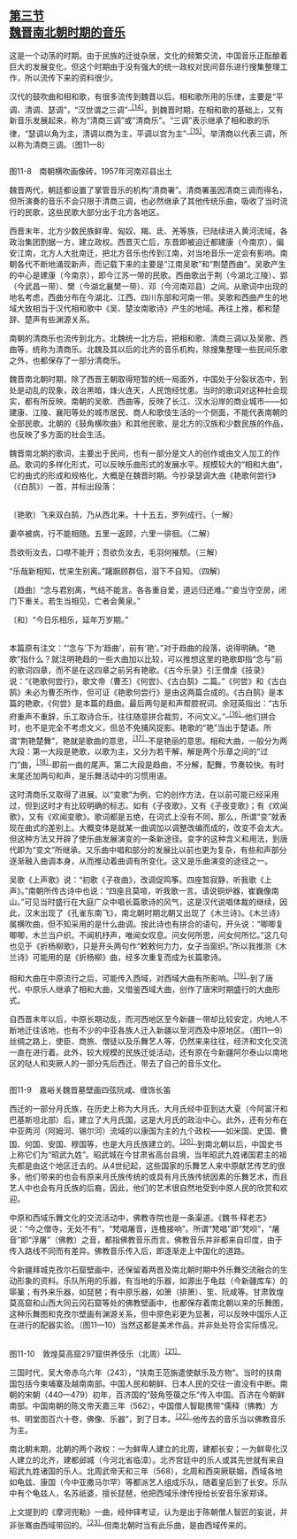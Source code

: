 <?xml version='1.0' encoding='utf-8'?>
<html xmlns="http://www.w3.org/1999/xhtml">
  <head>
    <title>中国古代文化史（插图本）（上下）</title>
    <link href="page-template.xpgt" rel="stylesheet" type="application/vnd.adobe-page-template+xml"/>
    <meta http-equiv="Content-Type" content="text/html; charset=utf-8"/>
  <link href="../stylesheet.css" rel="stylesheet" type="text/css"/>
<link href="../page_styles.css" rel="stylesheet" type="text/css"/>
</head>
  <body class="calibre">
<div class="calibre1" id="chapter11">
<h2 class="left" id="sec63"><a class="calibre29" href="part0003.html#s63">第三节<br class="calibre27"/>魏晋南北朝时期的音乐</a></h2>
<p class="indent">这是一个动荡的时期。由于民族的迁徙杂居，文化的频繁交流，中国音乐正酝酿着巨大的发展变化，但这个时期由于没有强大的统一政权对民间音乐进行搜集整理工作，所以流传下来的资料很少。</p>
<p class="indent">汉代的鼓吹曲和相和歌，有很多流传到魏晋以后。相和歌所用的乐律，主要<a id="page497"></a>是“平调、清调、瑟调”，“汉世谓之三调”<sup class="calibre33"><a href="part0081.html#fn485" id="fnref485">［14］</a></sup>。到魏晋时期，在相和歌的基础上，又有新音乐发展起来，称为“清商三调”或“清商乐”。“三调”表示继承了相和歌的乐律，“瑟调以角为主，清调以商为主，平调以宫为主”<sup class="calibre33"><a href="part0081.html#fn486" id="fnref486">［15］</a></sup>。举清商以代表三调，所以称为清商三调。（图11—8）</p>
<div class="image">
<p class="center"><img alt="" class="calibre239" src="../images/00726.jpeg"/></p>
<p class="caption">图11-8　南朝横吹画像砖，1957年河南邓县出土</p>
</div>
<p class="indent">魏晋两代，朝廷都设置了掌管音乐的机构“清商署”。清商署虽因清商三调而得名，但所演奏的音乐不会只限于清商三调，也必然继承了其他传统乐曲，吸收了当时流行的民歌，这些民歌大部分出于北方各地区。</p>
<p class="indent">西晋末年，北方少数民族鲜卑、匈奴、羯、氐、羌等族，已陆续进入黄河流域，各政治集团割据一方，建立政权。西晋灭亡后，东晋即被迫迁都建康（今南京），偏安江南，北方人大批南迁，把北方音乐也传到江南，对当地音乐一定会有影响。南朝各代不断地涌现新声，而记载下来的主要是“江南吴歌”和“荆楚西曲”。吴歌产生的中心是建康（今南京），即今江苏一带的民歌。西曲歌出于荆（今湖北江陵）、郢（今武昌一带）、樊（今湖北襄樊一带）、邓（今河南邓县）之间。从歌词中出现的地名考虑，西曲分布在今湖北、江西、四川东部和河南一带。吴歌和西曲产生的地域大致相当于汉代相和歌中《吴、楚汝南歌诗》产生的地域。再往上推，都和楚辞、楚声有些渊源关系。</p>
<p class="indent">南朝的清商乐也流传到北方。北魏统一北方后，把相和歌、清商三调以及吴歌、西曲等，统称为清商乐。北魏及其以后的北齐的音乐机构，除搜集整理一些民间乐歌之外，也都保存了一部分清商乐。</p>
<p class="indent">魏晋南北朝时期，除了西晋王朝取得短暂的统一局面外，中国处于分裂状态中，到处是动乱的现象，政治黑暗，烽火连天，人民饱经忧患。当时的歌词对这种社会现实，都有所反映。南朝的吴歌、西曲等，反映了长江、汉水沿岸的商业城市——如建康、江陵、襄阳等处的城市居民、商人和歌伎生活的一个侧面，不能代表南朝的全部民歌。北朝的《鼓角横吹曲》和其他民歌，是北方的汉族和少数民族的作品，也反映了多方面的社会生活。</p>
<p class="indent">魏晋南北朝的歌词，主要出于民间，也有一部分是文人的创作或由文人加工的作品。歌词的多样化形式，可以反映乐曲形式的发展水平。规模较大的“相和大曲”，它的曲式的形成和规格化，大概是在魏晋时期。今抄录瑟调大曲《艳歌何尝行》（《白鹄》）一首，并标出段落：<br class="calibre1"/><br class="calibre1"/></p>
<p class="indent"><a id="page498"></a>〔艳歌〕飞来双白鹄，乃从西北来。十十五五，罗列成行。（一解）</p>
<p class="indent">妻卒被病，行不能相随。五里一返顾，六里一徘徊。（二解）</p>
<p class="indent">吾欲衔汝去，口噤不能开；吾欲负汝去，毛羽何摧颓。（三解）</p>
<p class="indent">“乐哉新相知，忧来生别离。”躇蹰顾群侣，泪下不自知。（四解）</p>
<p class="indent">〔趋曲〕“念与君别离，气结不能言。各各重自爱，道远归还难。”“妾当守空房，闭门下重关。若生当相见，亡者会黄泉。”</p>
<p class="indent">〔和〕“今日乐相乐，延年万岁期。”<br class="calibre1"/><br class="calibre1"/></p>
<p class="noindent">本篇原有注文：“‘念与’下为‘趋曲’，前有‘艳’。”对于趋曲的段落，说得明确。“艳歌”指什么？就注明艳趋的一些大曲加以比较，可以推想这里的艳歌即指“念与”前的歌词四章，而不是在这四章之前另有艳歌。《古今乐录》引王僧虔《技录》说：“《艳歌何尝行》，歌文帝（曹丕）《何尝》、《古白鹄》二篇。”《何尝》和《古白鹄》未必为曹丕所作，但可证《艳歌何尝行》是由这两篇合成的。《古白鹄》是本篇的艳歌，《何尝》是本篇的趋曲。最后两句是和声帮腔祝词。余冠英指出：“古乐府重声不重辞，乐工取诗合乐，往往随意拼合裁剪，不问文义。”<sup class="calibre33"><a href="part0081.html#fn487" id="fnref487">［16］</a></sup>他们拼合时，也不是完全不考虑文义，但总不免捕风捉影。艳歌的“艳”当出于楚语。所谓“荆艳楚舞”，艳就是歌曲的意思，<sup class="calibre33"><a href="part0081.html#fn488" id="fnref488">［17］</a></sup>不是艳丽的意思。相和大曲，一般分为两大段：第一大段是艳歌，以歌为主，又分为若干解，解是两个乐章之间的“过门”曲，<sup class="calibre33"><a href="part0081.html#fn489" id="fnref489">［18］</a></sup>即前一曲的尾声。第二大段是趋曲，不分解，配舞，节奏较快。有时末尾还加两句和声，是乐舞活动中的习惯用语。</p>
<p class="indent">这时清商乐又取得了进展。以“变歌”为例，它的创作方法，在以前可能已经采用过，但到这时才有比较明确的标志。如有《子夜歌》，又有《子夜变歌》；有《欢闻歌》，又有《欢闻变歌》。歌词都是五绝，在词式上没有不同，那么，所谓“变”就表现在曲式的差别上。大概变体是就某一曲调加以调整改编而成的，改变不会太大。但这种方法又开辟了使乐曲发展演变的一条新途径。变字的这种含义和用法，到唐代即为“变文”所继承。又乐曲中唱和部分的发展比以前也更为复杂，有些和声部分逐渐融入曲调本身，从而推动着曲调有所变化。这又是乐曲演变的途径之一。</p>
<p class="indent">吴歌《上声歌》说：“初歌《子夜曲》，改调促鸣筝。四座暂寂静，听我歌<a id="page499"></a>《上声》。”南朝所传古诗中也说：“四座且莫喧，听我歌一言。请说铜炉器，崔巍像南山。”可见当时盛行在大庭广众中唱长篇歌诗的风气，这是汉代说唱体裁的继续，因此，汉末出现了《孔雀东南飞》，南北朝时期北朝又出现了《木兰诗》。《木兰诗》属横吹曲，但不知采用的是什么曲调。按此诗也有拼合的语句，开头说：“唧唧复唧唧，木兰当户织。不闻机杼声，唯闻女叹息。问女何所思，问女何所忆。”这几句也见于《折杨柳歌》，只是开头两句作“敕敕何力力，女子当窗织。”所以我推测《木兰诗》可能用的是《折杨柳》曲，经多次重复而成为长篇歌诗。</p>
<p class="indent">相和大曲在中原流行之后，可能传入西域，对西域大曲有所影响。<sup class="calibre33"><a href="part0081.html#fn490" id="fnref490">［19］</a></sup>到了唐代，中原乐人继承了相和大曲，又借鉴西域大曲，创作了唐宋时期盛行的大曲形式。</p>
<p class="indent">自西晋末年以后，中原长期动乱，而河西地区至今新疆一带却比较安定，内地人不断地迁往该地，也有不少的中亚各族人迁入新疆以至河西及中原地区。（图11—9）丝绸之路上，使臣、商旅、僧徒以及乐舞艺人等，仍然来来往往，经济和文化交流一直在进行着。此外，较大规模的民族迁徙活动，还有原在今新疆阿尔泰山以南地区的<img alt="" class="calibre40" src="../images/00970.gif"/>哒人和突厥人的一部分先后西迁，带去了自己的音乐文化。</p>
<div class="image">
<p class="center"><img alt="" class="calibre240" src="../images/00286.jpeg"/></p>
<p class="caption">图11-9　嘉峪关魏晋墓壁画四弦阮咸、缠饰长笛</p>
</div>
<p class="indent">西迁的一部分月氏族，在历史上称为大月氏。大月氏经中亚到达大夏（今阿富汗和巴基斯坦北部）后，建立了大月氏国，这是大月氏的政治中心。此外，还有分布在中亚两河（阿姆河、锡尔河）流域的以康国为主的九个政权——如米国、史国、曹国、何国、安国、穆国等，也是大月氏族建立的。<sup class="calibre33"><a href="part0081.html#fn491" id="fnref491">［20］</a></sup>到南北朝以后，中国史书上称它们为“昭武九姓”。昭武城在今甘肃省高台县境，当年昭武九姓诸国君主的祖先都是由这个地区迁去的。从4世纪起，这些国家的乐舞艺人来中原献艺传艺的很多，他们带来的也会有原来月氏族传统的或具有月氏族传统因素的乐<a id="page500"></a>舞艺术，而且艺人中也会有月氏族的后裔，因此，他们的艺术很自然地受到中原人民的欣赏和欢迎。</p>
<p class="indent">中原和西域乐舞文化的交流活动中，佛教寺院也是一条渠道。《魏书·释老志》说：“今之僧寺，无处不有”，“梵唱屠音，连檐接响”。所谓“梵唱”即“梵呗”，“屠音”即“浮屠”（佛教）之音，都指佛教音乐而言。佛教音乐并非都来自印度，由于传入路线不同而有差异。佛教音乐传入后，即逐渐走上中国化的道路。</p>
<p class="indent">今新疆拜城克孜尔石窟壁画中，还保留着两晋及南北朝时期中外乐舞交流融合的生动形象的资料。乐队所用的乐器，有当地的乐器，如源出于龟兹（今新疆库车）的筚篥；有外来乐器，如琵琶；有中原乐器，如箫（排箫）、笙、阮咸等。甘肃敦煌莫高窟和山西大同云冈石窟等处的佛教壁画中，也都保存着南北朝以来的乐舞图，这种乐舞图和克孜尔壁画有渊源关系，但中原色彩更为显著，可以反映中国乐人正在进行的配器实验。（图11—10）当然这都是美术作品，并非处处符合实际情况。</p>
<div class="image">
<p class="center"><img alt="" class="calibre241" src="../images/00608.jpeg"/></p>
<p class="caption">图11-10　敦煌莫高窟297窟供养伎乐（北周）<sup class="calibre55"><a href="part0081.html#fn492" id="fnref492">［21］</a></sup></p>
</div>
<p class="indent">三国时代，吴大帝赤乌六年（243），“扶南王范旃遣使献乐及方物”。当时的扶南国包括今柬埔寨及越南南部。中国人民和朝鲜、日本人民的交往一直没有中断。南朝的宋朝（440—479）初年，百济国的“鼓角箜篌之乐”传入中国。百济在今朝鲜南部。中国南朝的陈文帝天嘉三年（562），中国僧人智聪携带“儒释（佛教）方书、明堂图百六十卷，佛像、乐器”，到了日本。<sup class="calibre33"><a href="part0081.html#fn493" id="fnref493">［22］</a></sup>他传去的音乐当以佛教音乐为主。</p>
<p class="indent">南北朝末期，北朝的两个政权：一为鲜卑人建立的北周，建都长安；一为鲜卑化汉人建立的北齐，建都邺城（今河北省临漳）。北齐宫廷中的乐人或其先世就<a id="page501"></a>有来自昭武九姓诸国的乐人。北周武帝天和三年（568），北周和西突厥联姻，西域各地如龟兹、康国（今中亚撒马尔罕）等都派艺人组成乐队，随着皇后到了长安。乐队中有个龟兹人，名苏祇婆，擅长琵琶，他把西域乐律传授给长安音乐家郑译。</p>
<p class="indent">上文提到的《摩诃兜勒》一曲，经仲铎考证，认为是出于陈朝僧人智匠的妄说，并非张骞由西域带回的。<sup class="calibre33"><a href="part0081.html#fn494" id="fnref494">［23］</a></sup>但南北朝时当有此乐曲，是由西域传来的。</p>
</div>
</body>
</html>
